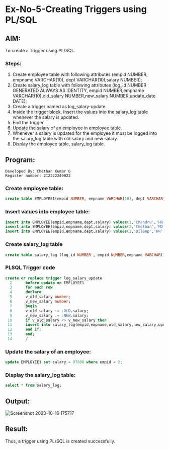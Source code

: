 # Ex-No-5-Creating Triggers using PL/SQL

## AIM: 
To create a Trigger using PL/SQL.

### Steps:
1. Create employee table with following attributes (empid NUMBER, empname VARCHAR(10), dept VARCHAR(10),salary NUMBER);
2. Create salary_log table with following attributes (log_id NUMBER GENERATED ALWAYS AS IDENTITY, empid NUMBER,empname VARCHAR(10),old_salary NUMBER,new_salary NUMBER,update_date DATE);
3. Create a trigger named as log_salary-update.
4. Inside the trigger block, Insert the values into the salary_log table whenever the salary is updated.
5. End the trigger.
6. Update the salary of an employee in employee table.
7. Whenever a salary is updated for the employee it must be logged into the salary_log table with old salary and new salary.
8. Display the employee table, salary_log table.

## Program:
```
Developed By: Chethan Kumar G
Register number: 212222240022
```
### Create employee table:
```sql
create table EMPLOYEE1(empid NUMBER, empname VARCHAR(10), dept VARCHAR(10),salary NUMBER);
```
### Insert values into employee table:
```sql
insert into EMPLOYEE(empid,empname,dept,salary) values(1,'Chandru','HR',2500000);
insert into EMPLOYEE(empid,empname,dept,salary) values(2,'Chethan','MD',950000);
insert into EMPLOYEE(empid,empname,dept,salary) values(3,'Dileep','HR',800000);
```
### Create salary_log table
```sql
create table salary_log (log_id NUMBER , empid NUMBER,empname VARCHAR(10),old_salary NUMBER,new_salary NUMBER,update_date DATE);
```
### PLSQL Trigger code
```sql
create or replace trigger log_salary_update
  2      before update on EMPLOYEE1
  3      for each row
  4      declare
  5      v_old_salary number;
  6      v_new_salary number;
  7      begin
  8      v_old_salary := :OLD.salary;
  9      v_new_salary := :NEW.salary;
 10      if v_old_salary <> v_new_salary then
 11      insert into salary_log(empid,empname,old_salary,new_salary,update_date)values(:OLD.empid,:OLD.empname,v_old_salary,v_new_salary,SYSDATE);
 12      end if;
 13      end;
 14      /
```
### Update the salary of an employee:
```sql
update EMPLOYEE1 set salary = 97000 where empid = 2;
```
### Display the salary_log table:
```sql
select * from salary_log;
```
## Output:
![Screenshot 2023-10-16 175717](https://github.com/Gchethankumar/Ex-No-5-Creating-Triggers-using-PL-SQL/assets/118348224/f8d09ac9-43d8-4714-8c68-dc00a8bab0ae)

## Result:
Thus, a trigger using PL/SQL is created successfully.
